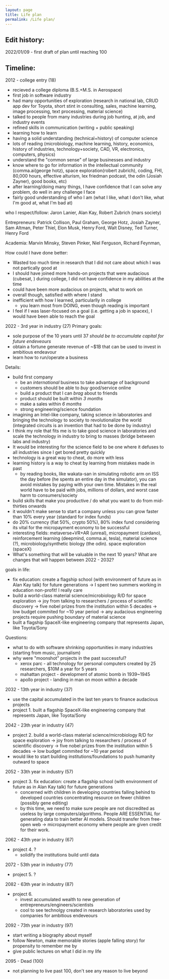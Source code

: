 ```yaml
---
layout: page
title: Life plan
permalink: /Life plan/
---
```


## Edit history: 
2022/01/09 - first draft of plan until reaching 100

## Timeline:
2012 - college entry (18)
 - recieved a college diploma (B.S.+M.S. in Aerospace)
 - first job in software industry 
 - had many opportunities of exploration (research in national lab, CRUD app dev for Toyota, short stint in consulting, sales, machine learning, image processing, text processing, material science)
 - talked to people from many industries during job hunting, at job, and industry events 
 - refined skills in communication (writing + public speaking)
 - learning how to learn
 - having a solid understanding (technical+history) of computer science
 - lots of reading (microbiology, machine learning, history, economics, history of industries, technology+society, CAD, VR, electronics, computers, physics)
 - understand the "common sense" of large businesses and industry
 - know where to go for information in the intellectual community (comma.ai(george hotz), space exploration(robert zubrich), coding, FHI, 80,000 hours, effective alturism, lex friedman podcast, the odin (Josiah Zayner), good books, etc)
 - after learning/doing many things, I have confidence that I can solve any problem, do well in any challenge I face
 - fairly good understanding of who I am (what I like, what I don't like, what I'm good at, what I'm bad at)

 who I respect/follow: 
 Jaron Lanier, Alan Kay, Robert Zubrich (mars society) 
 
 Entrepreneurs:
 Patrick Collison, Paul Graham, George Hotz, Josiah Zayner, Sam Altman, Peter Thiel, Elon Musk, Henry Ford, Walt Disney, Ted Turner, Henry Ford

 Academia: 
 Marvin Minsky, Steven Pinker, Niel Ferguson, Richard Feynman,  

 How could I have done better:
- Wasted too much time in research that I did not care about which I was not partically good at 
- I should have joined more hands-on projects that were audacious (cubesat, ) during college, I did not have confidence in my abilities at the time
- could have been more audacious on projects, what to work on 
- overall though, satisfied with where I stand
- inefficient with how I learned, particularlly in college
    - you learn most from DOING, even though reading is important
- I feel if I was laser-focused on a goal (i.e. getting a job in spacex), I would have been able to reach the goal 

2022 - 3rd year in industry (27)
Primary goals: 
- sole purpose of the 10 years until 37 *should be to accumulate capital for future endeveours*
- obtain a fortune generate revenue of ~$1B that can be used to invest in ambitious endeavour
- learn how to run/operate a business 

Details: 
- build first company 
    - be an *international* business to take advantage of background
    - customers should be able to *buy* good/service online
    - build a product that I can *brag* about to friends
    - product should be built within *3 months* 
    - make a sales within *6 months*
    - strong engineering/science foundation
- imagining an Intel-like company, taking science in laboratories and bringing the technology to society to revolutionalize the world (integrated circuits is an invention that had to be done by industry)
- I think my role that fits me is to take good science in laboratories and scale the technology in industry to bring to masses (bridge between labs and industry)
- It would be interesting for the science field to be one where it defuses to all industries since I get bored pretty quickly
- technology is a great way to cheat, do more with less 
- learning history is a way to cheat by learning from mistakes made in past
    - by reading books, like wakata-san in simulating robotic arm on ISS the day before (he spents an entire day in the simulator), you can avoid mistakes by paying with your own time. Mistakes in the real world have to be paid with jobs, millions of dollars, and worst case harm to consumers/society
- build skills that make you productive / do what you want to do from mid-thirties onwards
- it wouldn't make sense to start a company unless you can grow faster than 10% every year (standard for index funds)
- do 20% currency (fiat 50%, crypto 50%), 80% index fund considering its vital for the micropayment economy to be successful
- interesting fields: metaverse+VR+AR (unreal), micropayment (cardano), reinforcement learning (deepmind, comma.ai, tesla), material science (?), microbiology/synthetic biology (the odin). space exploration (spaceX)
- What's something that will be valuable in the next 10 years? What are changes that will happen between 2022 - 2032? 

goals in life: 
- fix education: create a flagship school (with environment of future as in Alan Kay talk) for future generations 
    -> I spent two summers working in education non-profit! I really care
- build a world-class material science/microbiology R/D for space exploration 
    -> joy from talking to researchers / process of scientific discovery
    -> five nobel prizes from the institution within 5 decades 
    -> low budget commited for ~10 year period
    -> any audacious engineering projects require pushing boundary of material science 
- built a flagship SpaceX-like engineering company that represents Japan, like Toyota/Sony

Questions:
- what to do with software shrinking opportunities in many industries (starting from music, journalism) 
- why were "moonshot" projects in the past successful?
    - xerox parc       - all technology for personal computers created by 25 researchers, $10M a year for 5 years 
    - mahattan project - development of atomic bomb in 1939~1945
    - apollo project   - landing in man on moon within a decade

2032 - 13th year in industry (37)
- use the capital accumulated in the last ten years to finance audacious projects
- project 1. built a flagship SpaceX-like engineering company that represents Japan, like Toyota/Sony

2042 - 23th year in industry (47)
- project 2. build a world-class material science/microbiology R/D for space exploration 
    -> joy from talking to researchers / process of scientific discovery
    -> five nobel prizes from the institution within 5 decades 
    -> low budget commited for ~10 year period
- would like to start building institutions/foundations to push humanity outward to space

2052 - 33th year in industry (57)
- project 3. fix education: create a flagship school (with environment of future as in Alan Kay talk) for future generations 
    - concerned with children in developing countries falling behind to developed countries concentrating resource on fewer children (possibly gene editing)
    - by this time, we need to make sure people are not discredited as useless by large computers/algorithms. People ARE ESSENTIAL for generating data to train better AI models. Should transfer from free-open web -> micropayment economy where people are given credit for their work. 

2062 - 43th year in industry (67) 
- project 4. ?
    - solidify the institutions build until data

2072 - 53th year in industry (77)
- project 5. ?

2082 - 63th year in industry (87)
- project 6. 
    - invest accumulated wealth to new generation of entrepreneurs/engineers/scientists
    - cool to see technolgy created in research laboratories used by companies for ambitious endeveours

2092 - 73th year in industry (97)
- start writing a biography about myself
- follow Newton, make memorable stories (apple falling story) for propensity to remember me by 
- give public lectures on what I did in my life

2095 - Dead (100)
- not planning to live past 100, don't see any reason to live beyond 
